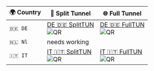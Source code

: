 | 🌍 Country | 🔀 Split Tunnel| 🌐 Full Tunnel |
|------------|----------------|----------------|
| `🇩🇪 DE`      |[DE 🇩🇪 SplitTUN](https://raw.githubusercontent.com/SHAMPOO-SIR-E-SEHAT/hehehe/refs/heads/main/Blackhole/DE%F0%9F%87%A9%F0%9F%87%AA%20%E2%82%9B%E2%82%9A%E2%82%97%E1%B5%A2%E2%82%9C.json#DE🇩🇪ₛSplitTUN)<br> ![QR](https://api.qrserver.com/v1/create-qr-code/?size=120x120&data=https://raw.githubusercontent.com/SHAMPOO-SIR-E-SEHAT/hehehe/refs/heads/main/Blackhole/DE%F0%9F%87%A9%F0%9F%87%AA%20%E2%82%9B%E2%82%9A%E2%82%97%E1%B5%A2%E2%82%9C.json#DE🇩🇪SplitTUN)|[DE 🇩🇪 FullTUN](https://raw.githubusercontent.com/SHAMPOO-SIR-E-SEHAT/hehehe/refs/heads/main/Blackhole/DE%F0%9F%87%A9%F0%9F%87%AA%20%E2%82%9B%E2%82%9A%E2%82%97%E1%B5%A2%E2%82%9C.json#DE🇩🇪FullTUN)<br> ![QR](https://api.qrserver.com/v1/create-qr-code/?size=120x120&data=https://raw.githubusercontent.com/SHAMPOO-SIR-E-SEHAT/hehehe/refs/heads/main/Blackhole/DE%F0%9F%87%A9%F0%9F%87%AA%20%E2%82%9B%E2%82%9A%E2%82%97%E1%B5%A2%E2%82%9C.json#DE🇩🇪FullTUN)
| `🇳🇱 Nl`      | needs working     
| `🇮🇹 IT`      |[IT 🇮🇹 SplitTUN](https://raw.githubusercontent.com/SHAMPOO-SIR-E-SEHAT/hehehe/refs/heads/main/Blackhole/IT%F0%9F%87%AE%F0%9F%87%B9SplitTUN.json#IT🇮🇹SplitTUN)<br> ![QR](https://api.qrserver.com/v1/create-qr-code/?size=120x120&data=https://raw.githubusercontent.com/SHAMPOO-SIR-E-SEHAT/hehehe/refs/heads/main/Blackhole/IT%F0%9F%87%AE%F0%9F%87%B9SplitTUN.json#IT🇮🇹SplitTUN)|                     [IT 🇮🇹 FullTUN](https://raw.githubusercontent.com/SHAMPOO-SIR-E-SEHAT/hehehe/refs/heads/main/Blackhole/IT%F0%9F%87%AE%F0%9F%87%B9FullTUN.json#IT🇮🇹FullTUN)<br> ![QR](https://api.qrserver.com/v1/create-qr-code/?size=120x120&data=https://raw.githubusercontent.com/SHAMPOO-SIR-E-SEHAT/hehehe/refs/heads/main/Blackhole/IT%F0%9F%87%AE%F0%9F%87%B9FullTUN.json#IT🇮🇹FullTUN)


